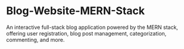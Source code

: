 # Blog-Website-MERN-Stack
An interactive full-stack blog application powered by the MERN stack, offering user registration, blog post management, categorization, commenting, and more.

